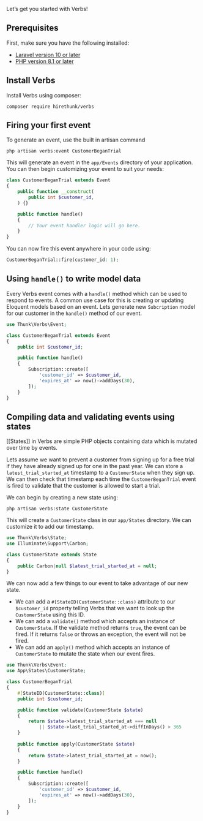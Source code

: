 Let’s get you started with Verbs!

## Prerequisites

First, make sure you have the following installed:

- [Laravel version 10 or later](https://laravel.com/docs/10.x)
- [PHP version 8.1 or later](https://herd.laravel.com/)

## Install Verbs

Install Verbs using composer:

```shell
composer require hirethunk/verbs
```

## Firing your first event

To generate an event, use the built in artisan command

```shell
php artisan verbs:event CustomerBeganTrial
```

This will generate an event in the `app/Events` directory of your application. You can then begin customizing your event to suit your needs:

```php
class CustomerBeganTrial extends Event
{
    public function __construct(
	    public int $customer_id,
    ) {}

    public function handle()
    {
        // Your event handler logic will go here.
    }
}
```

You can now fire this event anywhere in your code using:

```php
CustomerBeganTrial::fire(customer_id: 1);
```

## Using `handle()` to write model data

Every Verbs event comes with a `handle()` method which can be used to respond to events. A common use case for this is creating or updating Eloquent models based on an event. Lets generate
new `Subcription` model for our customer in the `handle()` method of our event.

```php
use Thunk\Verbs\Event;

class CustomerBeganTrial extends Event
{
	public int $customer_id;

	public function handle()
	{
		Subscription::create([
			'customer_id' => $customer_id,
			'expires_at' => now()->addDays(30),
		]);
	}
}
```

## Compiling data and validating events using states

[[States]] in Verbs are simple PHP objects containing data which is mutated over time by events.

Lets assume we want to prevent a customer from signing up for a free trial if they have already signed up for one in the past year. We can store a `latest_trial_started_at` timestamp to
a `CustomerState` when they sign up. We can then check that timestamp each time the `CustomerBeganTrial` event is fired to validate that the customer is allowed to start a trial.

We can begin by creating a new state using:

```shell
php artisan verbs:state CustomerState
```

This will create a `CustomerState` class in our `app/States` directory. We can customize it to add our timestamp.

```php
use Thunk\Verbs\State;
use Illuminate\Support\Carbon;

class CustomerState extends State
{
	public Carbon|null $latest_trial_started_at = null;
}
```

We can now add a few things to our event to take advantage of our new state.

- We can add a `#[StateID(CustomerState::class)` attribute to our `$customer_id` property telling Verbs that we want to look up the `CustomerState` using this ID.
- We can add a `validate()` method which accepts an instance of `CustomerState`. If the validate method returns `true`, the event can be fired. If it returns `false` or throws an exception, the event
  will not be fired.
- We can add an `apply()` method which accepts an instance of `CustomerState` to mutate the state when our event fires.

```php
use Thunk\Verbs\Event;
use App\States\CustomerState;

class CustomerBeganTrial
{
	#[StateID(CustomerState::class)]
	public int $customer_id;

	public function validate(CustomerState $state) 
	{
		return $state->latest_trial_started_at === null
			|| $state->last_trial_started_at->diffInDays() > 365
	}
	
	public function apply(CustomerState $state) 
	{
		return $state->latest_trial_started_at = now();
	}

	public function handle()
	{
		Subscription::create([
			'customer_id' => $customer_id,
			'expires_at' => now()->addDays(30),
		]);
	}
}
```
